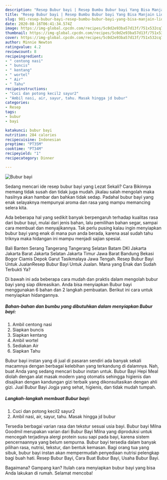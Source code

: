 ```yaml
---
description: "Resep Bubur bayi | Resep Bumbu Bubur bayi Yang Bisa Manjain Lidah"
title: "Resep Bubur bayi | Resep Bumbu Bubur bayi Yang Bisa Manjain Lidah"
slug: 901-resep-bubur-bayi-resep-bumbu-bubur-bayi-yang-bisa-manjain-lidah
date: 2020-08-16T06:41:34.574Z
image: https://img-global.cpcdn.com/recipes/5c0d2e93ba57d13f/751x532cq70/bubur-bayi-foto-resep-utama.jpg
thumbnail: https://img-global.cpcdn.com/recipes/5c0d2e93ba57d13f/751x532cq70/bubur-bayi-foto-resep-utama.jpg
cover: https://img-global.cpcdn.com/recipes/5c0d2e93ba57d13f/751x532cq70/bubur-bayi-foto-resep-utama.jpg
author: Minnie Newton
ratingvalue: 4.2
reviewcount: 8
recipeingredient:
- " centong nasi"
- " buncis"
- " kentang"
- " wortel"
- " Air"
- " Tahu"
recipeinstructions:
- "Cuci dan potong kecil2 sayur2"
- "Ambil nasi, air, sayur, tahu. Masak hingga jd bubur"
categories:
- Resep
tags:
- bubur
- bayi

katakunci: bubur bayi 
nutrition: 284 calories
recipecuisine: Indonesian
preptime: "PT35M"
cooktime: "PT34M"
recipeyield: "1"
recipecategory: Dinner

---
```



![Bubur bayi](https://img-global.cpcdn.com/recipes/5c0d2e93ba57d13f/751x532cq70/bubur-bayi-foto-resep-utama.jpg)

Sedang mencari ide resep bubur bayi yang Lezat Sekali? Cara Bikinnya memang tidak susah dan tidak juga mudah. jikalau salah mengolah maka hasilnya akan hambar dan bahkan tidak sedap. Padahal bubur bayi yang enak selayaknya mempunyai aroma dan rasa yang mampu memancing selera kita.

Ada beberapa hal yang sedikit banyak berpengaruh terhadap kualitas rasa dari bubur bayi, mulai dari jenis bahan, lalu pemilihan bahan segar, sampai cara membuat dan menyajikannya. Tak perlu pusing kalau ingin menyiapkan bubur bayi yang enak di mana pun anda berada, karena asal sudah tahu triknya maka hidangan ini mampu menjadi sajian spesial.

Bali Banten Serang Tangerang Tangerang Selatan Batam DKI Jakarta Jakarta Barat Jakarta Selatan Jakarta Timur Jawa Barat Bandung Bekasi Bogor Ciamis Depok Garut Tasikmalaya Jawa Tengah. Resep Bubur Bayi Untuk JualanResep Bubur Bayi Untuk Jualan. Mana yang Enak dan Sudah Terbukti Ya?


Di bawah ini ada beberapa cara mudah dan praktis dalam mengolah bubur bayi yang siap dikreasikan. Anda bisa menyiapkan Bubur bayi menggunakan 6 bahan dan 2 langkah pembuatan. Berikut ini cara untuk menyiapkan hidangannya.

<!--inarticleads1-->

##### Bahan-bahan dan bumbu yang dibutuhkan dalam menyiapkan Bubur bayi:

1. Ambil  centong nasi
1. Siapkan  buncis
1. Siapkan  kentang
1. Ambil  wortel
1. Sediakan  Air
1. Siapkan  Tahu


Bubur bayi instan yang di jual di pasaran sendiri ada banyak sekali macamnya dengan berbagai kelebihan yang terkandung di dalamnya. Nah, buat Anda yang sedang mencari bubur instan untuk. Bubur Bayi Hepi Meal diolah dengan alat masak modern yang otomatis sehingga higienis dan disajikan dengan kandungan gizi terbaik yang dikonsultasikan dengan ahli gizi. Jual Bubur Bayi Jogja yang sehat, higienis, dan tidak mudah tumpah. 

<!--inarticleads2-->

##### Langkah-langkah membuat Bubur bayi:

1. Cuci dan potong kecil2 sayur2
1. Ambil nasi, air, sayur, tahu. Masak hingga jd bubur


Tersedia berbagai varian rasa dan tekstur sesuai usia bayi. Bubur bayi Milna Goodmil merupakan varian dari Bubur Bayi Milna yang diproduksi untuk mencegah terjadinya alergi protein susu sapi pada bayi, karena sistem pencernaannya yang belum sempurna. Bubur bayi tersedia dalam banyak pilihan rasa, nutrisi, tekstur, dan bentuk kemasan. Bagi orang tua yang sibuk, bubur bayi instan akan mempermudah penyediaan nutrisi pelengkap bagi buah hati. Resep Bubur Bayi, Cara Buat Bubur Bayi, Usaha Bubur Bayi. 

Bagaimana? Gampang kan? Itulah cara menyiapkan bubur bayi yang bisa Anda lakukan di rumah. Selamat mencoba!
